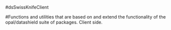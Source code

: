 #dsSwissKnifeClient


#Functions and utilities that are based on and extend the functionality of the opal/datashield suite of packages. Client side.

